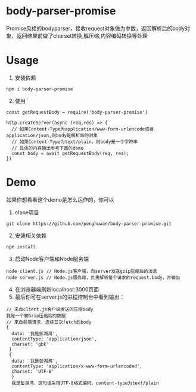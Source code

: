 # body-parser-promise
Promise风格的bodyparser，接收request对象做为参数，返回解析后的body对象，返回结果前做了charset转换,解压缩,内容编码转换等处理
# Usage 
1. 安装依赖
```
npm i body-parser-promise
```
2. 使用
```
const getRequestBody = require('body-parser-promise')

http.createServer(async (req,res) => {
  // 如果Content-Type为application/www-form-urlencode或者application/json,则body是解析后的对象
  // 如果Content-Type为text/plain，则body是一个字符串
  // 具体的内容输出参考下面的demo
  const body = await getRequestBody(req, res);
})
```
# Demo  

如果你想看看这个demo是怎么运作的，你可以
1. clone项目
```
git clone https://github.com/penghuwan/body-parser-promise.git
```
2. 安装相关依赖
```
npm install
```
3. 启动Node客户端和Node服务端
```
node client.js // Node.js客户端，向server发送gzip压缩后的消息
node server.js // Node.js服务端，负责解析每个请求的request.body，并输出
```
4. 在浏览器端刷新localhost:3000页面
5. 最后你可在server.js的进程控制台中看到输出：
```
// 来自client.js客户端发送的压缩body
我是一个被Gzip压缩后的数据 
// 来自前端请求，连续三次fetch的body
{ 
  data: '我是彭湖湾',
  contentType: 'application/json',
  charset: 'gbk' 
 }
 {
  data: '我是彭湖湾',
  contentType: 'application/x-www-form-urlencoded',
  charset: 'UTF-8' 
  }
  我是彭湖湾，这句话采用UTF-8格式编码，content-type为text/plain
```
